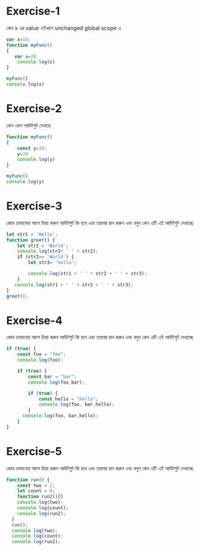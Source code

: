 # Exercise-1
কেন x এর value এইখানে unchanged global scope এ
```javascript
var x=10;
function myFunc()
{
   var x=20 
    console.log(x)
}

myFunc()
console.log(x)
```

# Exercise-2
কেন এমন আউটপুট দেখাছে
```javascript
function myFunc()
{
    const y=10;
    y=20 
    console.log(y)
}

myFunc()
console.log(y)
```
# Exercise-3
কোড চালানোর আগে চিন্তা করুন আউটপুট কি হবে এবং তারপর রান করুন এবং বলুন কেন এটি এই আউটপুট দেখাচ্ছে
```javascript
let str1 = 'Hello';
function greet() {
    let str2 = 'World';
    console.log(str1+ ' ' + str2);
    if (str2== 'World') {
        let str3= 'hello';

        console.log(str1 + ' ' + str2 + ' ' + str3);
    }
   console.log(str1 + ' ' + str2 + ' ' + str3);
}
greet();
```
# Exercise-4
কোড চালানোর আগে চিন্তা করুন আউটপুট কি হবে এবং তারপর রান করুন এবং বলুন কেন এটি এই আউটপুট দেখাচ্ছে
```javascript
if (true) {
	const foo = "foo";
	console.log(foo); 

	if (true) {
		const bar = "bar";
		console.log(foo,bar);

		if (true) {
            const hello = "hello";
			console.log(foo, bar,hello); 
		}
      console.log(foo, bar,hello); 
	}
}
```
# Exercise-5
কোড চালানোর আগে চিন্তা করুন আউটপুট কি হবে এবং তারপর রান করুন এবং বলুন কেন এটি এই আউটপুট দেখাচ্ছে
```javascript
function run() {
    const two = 2;
    let count = 0;
    function run2(){}
    console.log(two);  
    console.log(count); 
    console.log(run2);
  }
  run();
  console.log(two);   
  console.log(count); 
  console.log(run2);
```